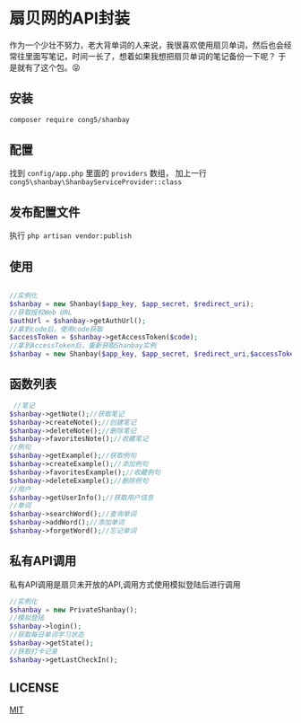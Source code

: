 # 扇贝网的API封装

作为一个少壮不努力，老大背单词的人来说，我很喜欢使用扇贝单词，然后也会经常往里面写笔记，时间一长了，想着如果我想把扇贝单词的笔记备份一下呢？
于是就有了这个包。😝

## 安装

 ```bash
 composer require cong5/shanbay
 ```
 ## 配置
 
 找到 `config/app.php` 里面的 `providers` 数组， 加上一行 `cong5\shanbay\ShanbayServiceProvider::class`
 
 ## 发布配置文件
 
 执行 `php artisan vendor:publish`


## 使用

```php

//实例化
$shanbay = new Shanbay($app_key, $app_secret, $redirect_uri); 
//获取授权Web URL
$authUrl = $shanbay->getAuthUrl();
//拿到code后，使用code获取
$accessToken = $shanbay->getAccessToken($code);
//拿到AccessToken后，重新获取Shanbay实例
$shanbay = new Shanbay($app_key, $app_secret, $redirect_uri,$accessToken); 

```

## 函数列表

```php
 //笔记
$shanbay->getNote();//获取笔记
$shanbay->createNote();//创建笔记
$shanbay->deleteNote();//删除笔记
$shanbay->favoritesNote();//收藏笔记
//例句
$shanbay->getExample();//获取例句
$shanbay->createExample();//添加例句
$shanbay->favoritesExample();//收藏例句
$shanbay->deleteExample();//删除例句
//用户
$shanbay->getUserInfo();//获取用户信息
//单词
$shanbay->searchWord();//查询单词
$shanbay->addWord();//添加单词
$shanbay->forgetWord();//忘记单词
```

## 私有API调用

私有API调用是扇贝未开放的API,调用方式使用模拟登陆后进行调用

```php
//实例化
$shanbay = new PrivateShanbay();
//模拟登陆
$shanbay->login();
//获取每日单词学习状态
$shanbay->getState();
//获取打卡记录
$shanbay->getLastCheckIn();
```

## LICENSE

[MIT](https://github.com/cong5/shanbay-for-laravel5/blob/master/LICENSE)